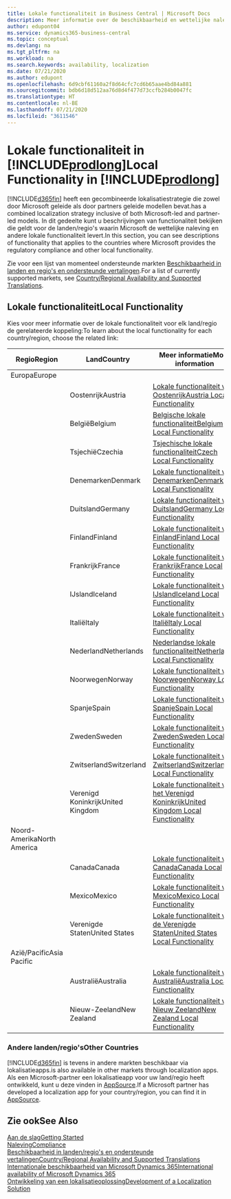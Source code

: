 ```yaml
---
title: Lokale functionaliteit in Business Central | Microsoft Docs
description: Meer informatie over de beschikbaarheid en wettelijke naleving van Dynamics 365 Business Central.
author: edupont04
ms.service: dynamics365-business-central
ms.topic: conceptual
ms.devlang: na
ms.tgt_pltfrm: na
ms.workload: na
ms.search.keywords: availability, localization
ms.date: 07/21/2020
ms.author: edupont
ms.openlocfilehash: 6d9cbf61160a2f8d64cfc7cd6b65aae4bd84a881
ms.sourcegitcommit: bdb6d18d512aa76d8d4f477d73ccfb284b0047fc
ms.translationtype: HT
ms.contentlocale: nl-BE
ms.lasthandoff: 07/21/2020
ms.locfileid: "3611546"
---
```

# <a name="local-functionality-in-prodlong"></a><span data-ttu-id="a5105-103">Lokale functionaliteit in [!INCLUDE[prodlong](includes/prodlong.md)]</span><span class="sxs-lookup"><span data-stu-id="a5105-103">Local Functionality in [!INCLUDE[prodlong](includes/prodlong.md)]</span></span>

[!INCLUDE[d365fin](includes/d365fin_md.md)] <span data-ttu-id="a5105-104">heeft een gecombineerde lokalisatiestrategie die zowel door Microsoft geleide als door partners geleide modellen bevat.</span><span class="sxs-lookup"><span data-stu-id="a5105-104">has a combined localization strategy inclusive of both Microsoft-led and partner-led models.</span></span> <span data-ttu-id="a5105-105">In dit gedeelte kunt u beschrijvingen van functionaliteit bekijken die geldt voor de landen/regio's waarin Microsoft de wettelijke naleving en andere lokale functionaliteit levert.</span><span class="sxs-lookup"><span data-stu-id="a5105-105">In this section, you can see descriptions of functionality that applies to the countries where Microsoft provides the regulatory compliance and other local functionality.</span></span>  

<span data-ttu-id="a5105-106">Zie voor een lijst van momenteel ondersteunde markten [Beschikbaarheid in landen en regio's en ondersteunde vertalingen](/dynamics365/business-central/dev-itpro/compliance/apptest-countries-and-translations?toc=/dynamics365/business-central/toc.json).</span><span class="sxs-lookup"><span data-stu-id="a5105-106">For a list of currently supported markets, see [Country/Regional Availability and Supported Translations](/dynamics365/business-central/dev-itpro/compliance/apptest-countries-and-translations?toc=/dynamics365/business-central/toc.json).</span></span>  

## <a name="local-functionality"></a><span data-ttu-id="a5105-107">Lokale functionaliteit</span><span class="sxs-lookup"><span data-stu-id="a5105-107">Local Functionality</span></span>

<span data-ttu-id="a5105-108">Kies voor meer informatie over de lokale functionaliteit voor elk land/regio de gerelateerde koppeling:</span><span class="sxs-lookup"><span data-stu-id="a5105-108">To learn about the local functionality for each country/region, choose the related link:</span></span>

| <span data-ttu-id="a5105-109">Regio</span><span class="sxs-lookup"><span data-stu-id="a5105-109">Region</span></span> | <span data-ttu-id="a5105-110">Land</span><span class="sxs-lookup"><span data-stu-id="a5105-110">Country</span></span> | <span data-ttu-id="a5105-111">Meer informatie</span><span class="sxs-lookup"><span data-stu-id="a5105-111">More information</span></span> |
| --- | --- |--- |
| <span data-ttu-id="a5105-112">Europa</span><span class="sxs-lookup"><span data-stu-id="a5105-112">Europe</span></span> |  | |
|        | <span data-ttu-id="a5105-113">Oostenrijk</span><span class="sxs-lookup"><span data-stu-id="a5105-113">Austria</span></span> | [<span data-ttu-id="a5105-114">Lokale functionaliteit voor Oostenrijk</span><span class="sxs-lookup"><span data-stu-id="a5105-114">Austria Local Functionality</span></span>](localfunctionality/austria/austria-local-functionality.md) |
|        | <span data-ttu-id="a5105-115">België</span><span class="sxs-lookup"><span data-stu-id="a5105-115">Belgium</span></span> | [<span data-ttu-id="a5105-116">Belgische lokale functionaliteit</span><span class="sxs-lookup"><span data-stu-id="a5105-116">Belgium Local Functionality</span></span>](localfunctionality/belgium/belgium-local-functionality.md) |
|        | <span data-ttu-id="a5105-117">Tsjechië</span><span class="sxs-lookup"><span data-stu-id="a5105-117">Czechia</span></span> | [<span data-ttu-id="a5105-118">Tsjechische lokale functionaliteit</span><span class="sxs-lookup"><span data-stu-id="a5105-118">Czech Local Functionality</span></span>](localfunctionality/czech/czech-local-functionality.md) |
|        | <span data-ttu-id="a5105-119">Denemarken</span><span class="sxs-lookup"><span data-stu-id="a5105-119">Denmark</span></span> | [<span data-ttu-id="a5105-120">Lokale functionaliteit voor Denemarken</span><span class="sxs-lookup"><span data-stu-id="a5105-120">Denmark Local Functionality</span></span>](localfunctionality/denmark/denmark-local-functionality.md) |
|        | <span data-ttu-id="a5105-121">Duitsland</span><span class="sxs-lookup"><span data-stu-id="a5105-121">Germany</span></span> | [<span data-ttu-id="a5105-122">Lokale functionaliteit voor Duitsland</span><span class="sxs-lookup"><span data-stu-id="a5105-122">Germany Local Functionality</span></span>](localfunctionality/germany/germany-local-functionality.md) |
|        | <span data-ttu-id="a5105-123">Finland</span><span class="sxs-lookup"><span data-stu-id="a5105-123">Finland</span></span> | [<span data-ttu-id="a5105-124">Lokale functionaliteit voor Finland</span><span class="sxs-lookup"><span data-stu-id="a5105-124">Finland Local Functionality</span></span>](localfunctionality/finland/finland-local-functionality.md) |
|        | <span data-ttu-id="a5105-125">Frankrijk</span><span class="sxs-lookup"><span data-stu-id="a5105-125">France</span></span> | [<span data-ttu-id="a5105-126">Lokale functionaliteit voor Frankrijk</span><span class="sxs-lookup"><span data-stu-id="a5105-126">France Local Functionality</span></span>](localfunctionality/france/france-local-functionality.md) |
|        | <span data-ttu-id="a5105-127">IJsland</span><span class="sxs-lookup"><span data-stu-id="a5105-127">Iceland</span></span> | [<span data-ttu-id="a5105-128">Lokale functionaliteit voor IJsland</span><span class="sxs-lookup"><span data-stu-id="a5105-128">Iceland Local Functionality</span></span>](localfunctionality/iceland/iceland-local-functionality.md) |
|        | <span data-ttu-id="a5105-129">Italië</span><span class="sxs-lookup"><span data-stu-id="a5105-129">Italy</span></span> | [<span data-ttu-id="a5105-130">Lokale functionaliteit voor Italië</span><span class="sxs-lookup"><span data-stu-id="a5105-130">Italy Local Functionality</span></span>](localfunctionality/italy/italy-local-functionality.md) |
|        | <span data-ttu-id="a5105-131">Nederland</span><span class="sxs-lookup"><span data-stu-id="a5105-131">Netherlands</span></span> | [<span data-ttu-id="a5105-132">Nederlandse lokale functionaliteit</span><span class="sxs-lookup"><span data-stu-id="a5105-132">Netherlands Local Functionality</span></span>](localfunctionality/netherlands/netherlands-local-functionality.md) |
|        | <span data-ttu-id="a5105-133">Noorwegen</span><span class="sxs-lookup"><span data-stu-id="a5105-133">Norway</span></span> | [<span data-ttu-id="a5105-134">Lokale functionaliteit voor Noorwegen</span><span class="sxs-lookup"><span data-stu-id="a5105-134">Norway Local Functionality</span></span>](localfunctionality/norway/norway-local-functionality.md) |
|        | <span data-ttu-id="a5105-135">Spanje</span><span class="sxs-lookup"><span data-stu-id="a5105-135">Spain</span></span> | [<span data-ttu-id="a5105-136">Lokale functionaliteit voor Spanje</span><span class="sxs-lookup"><span data-stu-id="a5105-136">Spain Local Functionality</span></span>](localfunctionality/spain/spain-local-functionality.md) |
|        | <span data-ttu-id="a5105-137">Zweden</span><span class="sxs-lookup"><span data-stu-id="a5105-137">Sweden</span></span> | [<span data-ttu-id="a5105-138">Lokale functionaliteit voor Zweden</span><span class="sxs-lookup"><span data-stu-id="a5105-138">Sweden Local Functionality</span></span>](localfunctionality/sweden/sweden-local-functionality.md) |
|        | <span data-ttu-id="a5105-139">Zwitserland</span><span class="sxs-lookup"><span data-stu-id="a5105-139">Switzerland</span></span> | [<span data-ttu-id="a5105-140">Lokale functionaliteit voor Zwitserland</span><span class="sxs-lookup"><span data-stu-id="a5105-140">Switzerland Local Functionality</span></span>](localfunctionality/switzerland/switzerland-local-functionality.md) |
|        | <span data-ttu-id="a5105-141">Verenigd Koninkrijk</span><span class="sxs-lookup"><span data-stu-id="a5105-141">United Kingdom</span></span> | [<span data-ttu-id="a5105-142">Lokale functionaliteit voor het Verenigd Koninkrijk</span><span class="sxs-lookup"><span data-stu-id="a5105-142">United Kingdom Local Functionality</span></span>](localfunctionality/unitedkingdom/united-kingdom-local-functionality.md) |
| <span data-ttu-id="a5105-143">Noord-Amerika</span><span class="sxs-lookup"><span data-stu-id="a5105-143">North America</span></span> |       |  |
|        | <span data-ttu-id="a5105-144">Canada</span><span class="sxs-lookup"><span data-stu-id="a5105-144">Canada</span></span>|[<span data-ttu-id="a5105-145">Lokale functionaliteit voor Canada</span><span class="sxs-lookup"><span data-stu-id="a5105-145">Canada Local Functionality</span></span>](localfunctionality/canada/canada-local-functionality.md) |
|        | <span data-ttu-id="a5105-146">Mexico</span><span class="sxs-lookup"><span data-stu-id="a5105-146">Mexico</span></span> | [<span data-ttu-id="a5105-147">Lokale functionaliteit voor Mexico</span><span class="sxs-lookup"><span data-stu-id="a5105-147">Mexico Local Functionality</span></span>](localfunctionality/mexico/mexico-local-functionality.md) |
|        | <span data-ttu-id="a5105-148">Verenigde Staten</span><span class="sxs-lookup"><span data-stu-id="a5105-148">United States</span></span>|[<span data-ttu-id="a5105-149">Lokale functionaliteit voor de Verenigde Staten</span><span class="sxs-lookup"><span data-stu-id="a5105-149">United States Local Functionality</span></span>](localfunctionality/unitedstates/united-states-local-functionality.md) |
| <span data-ttu-id="a5105-150">Azië/Pacific</span><span class="sxs-lookup"><span data-stu-id="a5105-150">Asia Pacific</span></span> |       |  |
|        | <span data-ttu-id="a5105-151">Australië</span><span class="sxs-lookup"><span data-stu-id="a5105-151">Australia</span></span> | [<span data-ttu-id="a5105-152">Lokale functionaliteit voor Australië</span><span class="sxs-lookup"><span data-stu-id="a5105-152">Australia Local Functionality</span></span>](localfunctionality/australia/australia-local-functionality.md) |
|        | <span data-ttu-id="a5105-153">Nieuw-Zeeland</span><span class="sxs-lookup"><span data-stu-id="a5105-153">New Zealand</span></span> | [<span data-ttu-id="a5105-154">Lokale functionaliteit voor Nieuw Zeeland</span><span class="sxs-lookup"><span data-stu-id="a5105-154">New Zealand Local Functionality</span></span>](localfunctionality/newzealand/new-zealand-local-functionality.md) |

### <a name="other-countries"></a><span data-ttu-id="a5105-155">Andere landen/regio's</span><span class="sxs-lookup"><span data-stu-id="a5105-155">Other Countries</span></span>

[!INCLUDE[d365fin](includes/d365fin_md.md)] <span data-ttu-id="a5105-156">is tevens in andere markten beschikbaar via lokalisatieapps.</span><span class="sxs-lookup"><span data-stu-id="a5105-156">is also available in other markets through localization apps.</span></span> <span data-ttu-id="a5105-157">Als een Microsoft-partner een lokalisatieapp voor uw land/regio heeft ontwikkeld, kunt u deze vinden in [AppSource](https://appsource.microsoft.com/product/dynamics-365-business-central/).</span><span class="sxs-lookup"><span data-stu-id="a5105-157">If a Microsoft partner has developed a localization app for your country/region, you can find it in [AppSource](https://appsource.microsoft.com/product/dynamics-365-business-central/).</span></span>

## <a name="see-also"></a><span data-ttu-id="a5105-158">Zie ook</span><span class="sxs-lookup"><span data-stu-id="a5105-158">See Also</span></span>

[<span data-ttu-id="a5105-159">Aan de slag</span><span class="sxs-lookup"><span data-stu-id="a5105-159">Getting Started</span></span>](product-get-started.md)  
[<span data-ttu-id="a5105-160">Naleving</span><span class="sxs-lookup"><span data-stu-id="a5105-160">Compliance</span></span>](compliance/compliance-overview.md)  
[<span data-ttu-id="a5105-161">Beschikbaarheid in landen/regio's en ondersteunde vertalingen</span><span class="sxs-lookup"><span data-stu-id="a5105-161">Country/Regional Availability and Supported Translations</span></span>](/dynamics365/business-central/dev-itpro/compliance/apptest-countries-and-translations?toc=/dynamics365/business-central/toc.json)  
[<span data-ttu-id="a5105-162">Internationale beschikbaarheid van Microsoft Dynamics 365</span><span class="sxs-lookup"><span data-stu-id="a5105-162">International availability of Microsoft Dynamics 365</span></span>](/dynamics365/get-started/availability)  
[<span data-ttu-id="a5105-163">Ontwikkeling van een lokalisatieoplossing</span><span class="sxs-lookup"><span data-stu-id="a5105-163">Development of a Localization Solution</span></span>](/dynamics365/business-central/dev-itpro/developer/readiness/readiness-develop-localization)  
